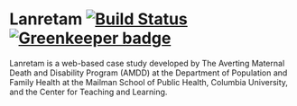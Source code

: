 # Lanretam [![Build Status](https://travis-ci.org/ccnmtl/lanretam-wagtail.svg?branch=master)](https://travis-ci.org/ccnmtl/lanretam-wagtail) [![Greenkeeper badge](https://badges.greenkeeper.io/ccnmtl/lanretam-wagtail.svg)](https://greenkeeper.io/)
Lanretam is a web-based case study developed by The Averting Maternal Death and Disability Program (AMDD) at the Department of Population and Family Health at the Mailman School of Public Health, Columbia University, and the Center for Teaching and Learning.
